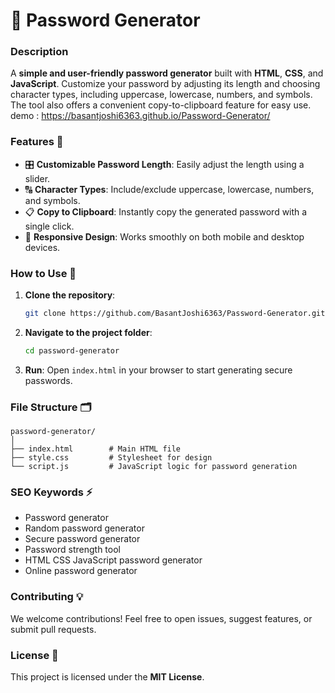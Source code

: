 
# 🔐 Password Generator

### Description
A **simple and user-friendly password generator** built with **HTML**, **CSS**, and **JavaScript**. Customize your password by adjusting its length and choosing character types, including uppercase, lowercase, numbers, and symbols. The tool also offers a convenient copy-to-clipboard feature for easy use.
demo : https://basantjoshi6363.github.io/Password-Generator/

### Features 🌟
- 🎛️ **Customizable Password Length**: Easily adjust the length using a slider.
- 🔠 **Character Types**: Include/exclude uppercase, lowercase, numbers, and symbols.
- 📋 **Copy to Clipboard**: Instantly copy the generated password with a single click.
- 📱 **Responsive Design**: Works smoothly on both mobile and desktop devices.

### How to Use 🚀
1. **Clone the repository**:
   ```bash
   git clone https://github.com/BasantJoshi6363/Password-Generator.git
   ```
2. **Navigate to the project folder**:
   ```bash
   cd password-generator
   ```
3. **Run**: Open `index.html` in your browser to start generating secure passwords.

### File Structure 🗂️
```
password-generator/
│
├── index.html        # Main HTML file
├── style.css         # Stylesheet for design
└── script.js         # JavaScript logic for password generation
```

### SEO Keywords ⚡
- Password generator
- Random password generator
- Secure password generator
- Password strength tool
- HTML CSS JavaScript password generator
- Online password generator

### Contributing 💡
We welcome contributions! Feel free to open issues, suggest features, or submit pull requests.

### License 📄
This project is licensed under the **MIT License**.
